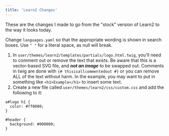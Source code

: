 ```yaml
---
title: 'Learn2 Changes'
---
```


These are the changes I made to go from the "stock" version of Learn2 to the way it looks today.

Change `languages.yaml` so that the appropriate wording is shown in search boxes. Use `" "` for a literal space, as null will break.

1. In `user/themes/learn2/templates/partials/logo.html.twig`, you'll need to comment out or remove the text that exists. Be aware that this is a vector-based SVG file, and **_not an image_** to be swapped out. Comments in twig are done with `{# thisisallcommentedout #}`  or you can remove ALL of the text without harm. In the example, you may want to put in something like `<h1>Example</h1>` to insert some text.
2. Create a new file called `user/themes/learn2/css/custom.css` and add the following to it:

```
a#logo h1 {
  color: #ff0000;
}

#header {
  background: #000000;
}
```
